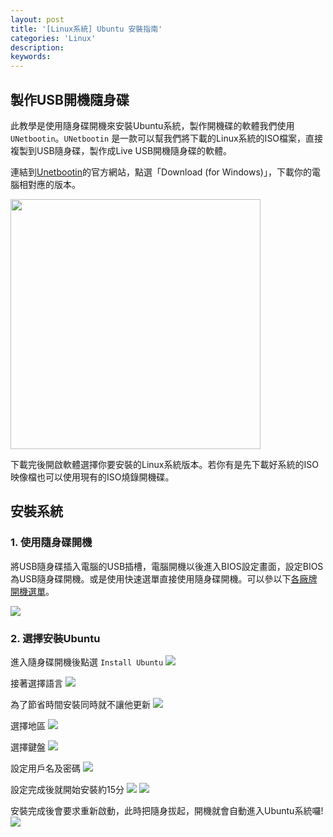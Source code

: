 ```yaml
---
layout: post
title: '[Linux系統] Ubuntu 安裝指南'
categories: 'Linux'
description: 
keywords:
---
```


## 製作USB開機隨身碟
此教學是使用隨身碟開機來安裝Ubuntu系統，製作開機碟的軟體我們使用 `UNetbootin`。`UNetbootin` 是一款可以幫我們將下載的Linux系統的ISO檔案，直接複製到USB隨身碟，製作成Live USB開機隨身碟的軟體。

連結到[Unetbootin](https://unetbootin.github.io/)的官方網站，點選「Download (for Windows)」，下載你的電腦相對應的版本。


<img src="https://i.imgur.com/277xeEb.png" width="400px">

下載完後開啟軟體選擇你要安裝的Linux系統版本。若你有是先下載好系統的ISO映像檔也可以使用現有的ISO燒錄開機碟。

## 安裝系統
### 1. 使用隨身碟開機
將USB隨身碟插入電腦的USB插槽，電腦開機以後進入BIOS設定畫面，設定BIOS為USB隨身碟開機。或是使用快速選單直接使用隨身碟開機。可以參以下[各廠牌開機選單](http://chuanstudio.pixnet.net/blog/post/45138795-%E5%B8%B8%E7%94%A8%E9%96%8B%E6%A9%9F%E5%BF%AB%E9%80%9F%E9%8D%B5)。

![](https://i.imgur.com/jvaXCY3.jpg)

### 2. 選擇安裝Ubuntu
進入隨身碟開機後點選 `Install Ubuntu`
![](https://i.imgur.com/qBKtU0t.jpg)

接著選擇語言
![](https://i.imgur.com/pIOkCIR.jpg)

為了節省時間安裝同時就不讓他更新
![](https://i.imgur.com/4PV4ajQ.jpg)

選擇地區
![](https://i.imgur.com/6KpQ5Dx.jpg)

選擇鍵盤
![](https://i.imgur.com/m2X4zEN.jpg)

設定用戶名及密碼
![](https://i.imgur.com/qV3N27C.jpg)

設定完成後就開始安裝約15分
![](https://i.imgur.com/dG3CCNa.jpg)
![](https://i.imgur.com/0oLDG6r.jpg)

安裝完成後會要求重新啟動，此時把隨身拔起，開機就會自動進入Ubuntu系統囉!
![](https://i.imgur.com/pcUOhfX.jpg)






